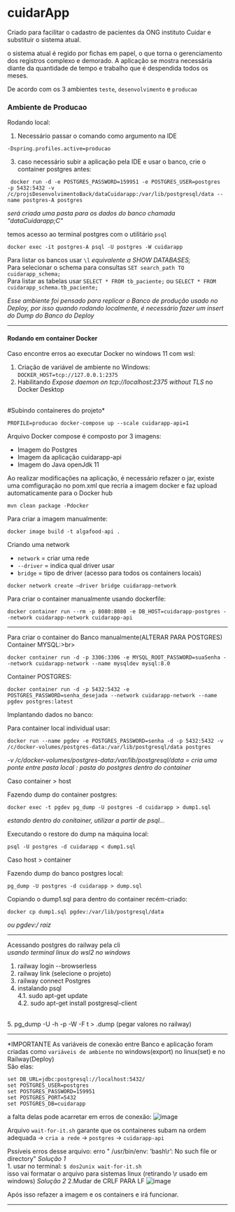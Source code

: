 # cuidarApp
Criado para facilitar o cadastro de pacientes da ONG instituto Cuidar e substituir o sistema atual.

o sistema atual é regido por fichas em papel, o que torna o gerenciamento dos registros complexo e demorado.
A aplicação se mostra necessária diante da quantidade de tempo e trabalho que é despendida todos os meses.


De acordo com os 3 ambientes ```teste```, ```desenvolvimento``` e ```producao```

<h3>Ambiente de Producao</h3>

Rodando local:<br>
1. Necessário passar o comando como argumento na IDE
  ```
-Dspring.profiles.active=producao
```
3. caso necessário subir a aplicação pela IDE e usar o banco, crie o container postgres antes:<br>
```
 docker run -d -e POSTGRES_PASSWORD=159951 -e POSTGRES_USER=postgres  -p 5432:5432 -v /c/projsDesenvolvimentoBack/dataCuidarapp:/var/lib/postgresql/data --name postgres-A postgres
```
*será criada uma pasta para os dados do banco chamada "dataCuidarapp;C"*
<br>

temos acesso ao terminal postgres com o utilitário ```psql```
```
docker exec -it postgres-A psql -U postgres -W cuidarapp
```

Para listar os bancos usar ```\l``` *equivalente a SHOW DATABASES;*<br>
Para selecionar o schema para consultas ```SET search_path TO cuidarapp_schema;```<br>
Para listar as tabelas usar  ```SELECT * FROM tb_paciente;```  ou  ```SELECT * FROM cuidarapp_schema.tb_paciente;```<br>

*Esse ambiente foi pensado para replicar o Banco de produção usado no Deploy, por isso quando rodando
localmente, é necessário fazer um insert do Dump do Banco do Deploy*

*****************

<h4>Rodando em container Docker</h4>

Caso encontre erros ao executar Docker no windows 11 com wsl:
1. Criação de variável de ambiente no Windows: `DOCKER_HOST=tcp://127.0.0.1:2375`
2. Habilitando *Expose daemon on tcp://localhost:2375 without TLS* no Docker Desktop<br><br>


#Subindo containeres do projeto*<br>
```
PROFILE=producao docker-compose up --scale cuidarapp-api=1
```

<p>Arquivo Docker compose é composto por 3 imagens:</p>
<ul>
  <li>Imagem do Postgres</li>
  <li>Imagem da aplicação cuidarapp-api</li>
  <li>Imagem do Java openJdk 11</li>
</ul>

<p>Ao realizar modificações na aplicação, é necessário refazer o jar, existe uma comfiguração no pom.xml
que recria a imagem docker e faz upload automaticamente para o Docker hub</p>

```
mvn clean package -Pdocker
```

Para criar a imagem manualmente:

```
docker image build -t algafood-api .
```

Criando uma network

* ```network``` = criar uma rede
* ```--driver``` = indica qual driver usar
* ```bridge``` = tipo de driver (acesso para todos os containers locais)
```
docker network create —driver bridge cuidarapp-network
```

Para criar o container manualmente usando dockerfile:
```
docker container run --rm -p 8080:8080 -e DB_HOST=cuidarapp-postgres --network cuidarapp-network cuidarapp-api
```

*************************************

Para criar o container do Banco manualmente(ALTERAR PARA POSTGRES)<br>
Container MYSQL:>br>
```
docker container run -d -p 3306:3306 -e MYSQL_ROOT_PASSWORD=suaSenha --network cuidarapp-network --name mysqldev mysql:8.0
```
Container POSTGRES:<br>
```
docker container run -d -p 5432:5432 -e POSTGRES_PASSWORD=senha_desejada --network cuidarapp-network --name pgdev postgres:latest
```

Implantando dados no banco:<br>

Para container local individual usar:<br>
```
docker run --name pgdev -e POSTGRES_PASSWORD=senha -d -p 5432:5432 -v /c/docker-volumes/postgres-data:/var/lib/postgresql/data postgres
```
*-v /c/docker-volumes/postgres-data:/var/lib/postgresql/data = cria uma ponte entre pasta local : pasta do postgres dentro do container*

Caso container > host

Fazendo dump do container postgres:<br>
```
docker exec -t pgdev pg_dump -U postgres -d cuidarapp > dump1.sql

```
*estando dentro do conitainer, utilizar a partir de psql...*

Executando o restore do dump na máquina local:<br>
```
psql -U postgres -d cuidarapp < dump1.sql

```

Caso host > container

Fazendo dump do banco postgres local:<br>
```
pg_dump -U postgres -d cuidarapp > dump.sql
```

Copiando o dump1.sql para dentro do container recém-criado:<br>
```
docker cp dump1.sql pgdev:/var/lib/postgresql/data 
```
*ou pgdev:/ raiz*

*******************************************************

Acessando postgres do railway pela cli<br>
*usando terminal linux do wsl2 no windows*

1. railway login --browserless<br>
2. railway link (selecione o projeto)<br>
3. railway connect Postgres<br>
4. instalando psql<br>
  4.1. sudo apt-get update<br>
  4.2. sudo apt-get install postgresql-client<br>
<br>
5. pg_dump -U <username> -h <host> -p <port> -W -F t <db_name> > <output_filename>.dump (pegar valores no railway)<br>

*************************************************



*IMPORTANTE
As variáveis de conexão entre Banco e aplicação foram criadas como ```variáveis de ambiente``` no windows(export) no linux(set) e no Railway(Deploy)<br>
São elas:
```
set DB_URL=jdbc:postgresql://localhost:5432/
set POSTGRES_USER=postgres
set POSTGRES_PASSWORD=159951
set POSTGRES_PORT=5432
set POSTGRES_DB=cuidarapp
```

a falta delas pode acarretar em erros de conexão:
![image](https://github.com/jonathanhenriques/cuidarAppBack/assets/65731881/813957e1-9669-4467-957a-5be58cc15015)


Arquivo ```wait-for-it.sh``` garante que os containeres subam na ordem adequada -> ```cria a rede``` -> ```postgres``` -> ```cuidarapp-api```</p>
Pssíveis erros desse arquivo:
erro " /usr/bin/env: ‘bash\r’: No such file or directory" 
*Solução 1*<br>
1.
usar no terminal: `$ dos2unix wait-for-it.sh`<br>
isso vai formatar o arquivo para sistemas linux (retirando \r usado em windows)
*Solução 2*
2.Mudar de CRLF PARA LF
![image](https://github.com/jonathanhenriques/cuidarAppBack/assets/65731881/46048a52-3388-4965-b431-1082b52330f8)

Após isso refazer a imagem e os containers e irá funcionar.

******************
